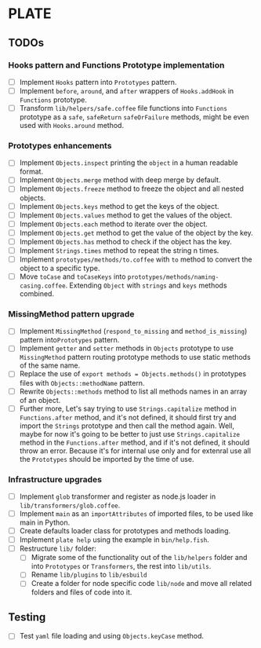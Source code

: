 # PLATE

## TODOs

### Hooks pattern and Functions Prototype implementation

- [ ] Implement `Hooks` pattern into `Prototypes` pattern.
- [ ] Implement `before`, `around`, and `after` wrappers of `Hooks.addHook` in `Functions` prototype.
- [ ] Transform `lib/helpers/safe.coffee` file functions into `Functions` prototype as a `safe`, `safeReturn` `safeOrFailure` methods, might be even used with `Hooks.around` method.

### Prototypes enhancements

- [ ] Implement `Objects.inspect` printing the `object` in a human readable format.
- [ ] Implement `Objects.merge` method with deep merge by default.
- [ ] Implement `Objects.freeze` method to freeze the object and all nested objects.
- [ ] Implement `Objects.keys` method to get the keys of the object.
- [ ] Implement `Objects.values` method to get the values of the object.
- [ ] Implement `Objects.each` method to iterate over the object.
- [ ] Implement `Objects.get` method to get the value of the object by the key.
- [ ] Implement `Objects.has` method to check if the object has the key.
- [ ] Implement `Strings.times` method to repeat the string n times.
- [ ] Implement `prototypes/methods/to.coffee` with `to` method to convert the object to a specific type.
- [ ] Move `toCase` and `toCaseKeys` into `prototypes/methods/naming-casing.coffee`. Extending `Object` with `strings` and `keys` methods combined.

### MissingMethod pattern upgrade

- [ ] Implement `MissingMethod` (`respond_to_missing` and `method_is_missing`) pattern into`Prototypes` pattern.
- [ ] Implement `getter` and `setter` methods in `Objects` prototype to use `MissingMethod` pattern routing prototype methods to use static methods of the same name.
- [ ] Replace the use of `export methods = Objects.methods()` in prototypes files with `Objects::methodName` pattern.
- [ ] Rewrite `Objects::methods` method to list all methods names in an array of an object.
- [ ] Further more, Let's say trying to use `Strings.capitalize` method in `Functions.after` method, and it's not defined, it should first try and import the `Strings` prototype and then call the method again. Well, maybe for now it's going to be better to just use `Strings.capitalize` method in the `Functions.after` method, and if it's not defined, it should throw an error. Because it's for internal use only and for extenral use all the `Prototypes` should be imported by the time of use.

### Infrastructure upgrades

- [ ] Implement `glob` transformer and register as node.js loader in `lib/transformers/glob.coffee`.
- [ ] Implement `main` as an `importAttributes` of imported files, to be used like main in Python.
- [ ] Create defaults loader class for prototypes and methods loading.
- [ ] Implement `plate help` using the example in `bin/help.fish`.
- [ ] Restructure `lib/` folder:
  - [ ] Migrate some of the functionality out of the `lib/helpers` folder and into `Prototypes` or `Transformers`, the rest into `lib/utils`.
  - [ ] Rename `lib/plugins` to `lib/esbuild`
  - [ ] Create a folder for node specific code `lib/node` and move all related folders and files of code into it.

## Testing

- [ ] Test `yaml` file loading and using `Objects.keyCase` method.
